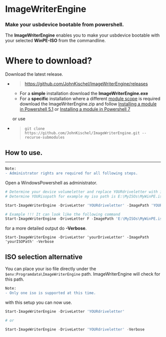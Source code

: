 ﻿# ImageWriterEngine
### Make your usbdevice bootable from powershell.

The **ImageWriterEngine** enables you to make your usbdevice bootable with your selected **WinPE-ISO** from the commandline.

# Where to download?

Download the latest release.
- > https://github.com/JohnKischel/ImageWriterEngine/releases
    - For a **simple** installation download the **ImageWriterEngine.exe**
    - For a **specific** installation where a different [module scope](https://docs.microsoft.com/en-us/powershell/module/microsoft.powershell.core/about/about_modules?view=powershell-7#module-and-dsc-resource-locations-and-psmodulepath) is required download the ImageWriterEngine.zip and follow [Installing a module in Powershell 5.1](https://docs.microsoft.com/de-de/powershell/scripting/developer/module/installing-a-powershell-module?view=powershell-5.1>) or 
[Installing a module in Powershell 7](https://docs.microsoft.com/de-de/powershell/scripting/developer/module/installing-a-powershell-module?view=powershell-7)

    or use 

- > ```git clone https://github.com/JohnKischel/ImageWriterEngine.git --recurse-submodules```

## How to use.
---
```diff
Note:
- Administrator rights are required for all following steps.
```
Open a WindowsPowershell as administrator.
```Powershell
# Determine your device volumeletter and replace YOURdriveletter with it.
# Determine YOURisopath for example my iso path is E:\MyISOs\MyWinPE.iso

Start-ImageWriterEngine -DriveLetter 'YOURdriveletter' -ImagePath 'YOURisopath'

# Example !!! It can look like the following command
Start-ImageWriterEngine -DriveLetter F -ImagePath 'E:\MyISOs\MyWinPE.iso'
```

for a more detailed output do **-Verbose**.
```
Start-ImageWriterEngine -DriveLetter 'yourDriveLetter' -ImagePath 'yourISOPath' -Verbose
```
## ISO selection alternative
You can place your iso file directly under the `$env:Programdata\ImageWriterEngine` path.
ImageWriterEngine will check for this path.
```diff
Note:
- Only one iso is supported at this time.
```
with this setup you can now use.
```Powershell
Start-ImageWriterEngine -DriveLetter 'YOURdriveletter'

# or 

Start-ImageWriterEngine -DriveLetter 'YOURdriveletter' -Verbose
```